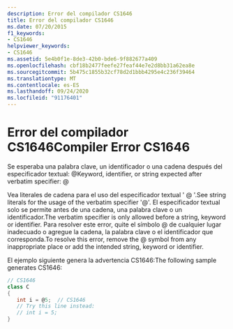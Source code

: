 ```yaml
---
description: Error del compilador CS1646
title: Error del compilador CS1646
ms.date: 07/20/2015
f1_keywords:
- CS1646
helpviewer_keywords:
- CS1646
ms.assetid: 5e4b0f1e-8de3-42b0-bde6-9f882677a409
ms.openlocfilehash: cbf18b2477feefe27feaf44e7e2d8bb31a62ea8e
ms.sourcegitcommit: 5b475c1855b32cf78d2d1bbb4295e4c236f39464
ms.translationtype: MT
ms.contentlocale: es-ES
ms.lasthandoff: 09/24/2020
ms.locfileid: "91176401"
---
```

# <a name="compiler-error-cs1646"></a><span data-ttu-id="7a996-103">Error del compilador CS1646</span><span class="sxs-lookup"><span data-stu-id="7a996-103">Compiler Error CS1646</span></span>

<span data-ttu-id="7a996-104">Se esperaba una palabra clave, un identificador o una cadena después del especificador textual: \@</span><span class="sxs-lookup"><span data-stu-id="7a996-104">Keyword, identifier, or string expected after verbatim specifier: \@</span></span>  
  
 <span data-ttu-id="7a996-105">Vea literales de cadena para el uso del especificador textual ' \@ '.</span><span class="sxs-lookup"><span data-stu-id="7a996-105">See string literals for the usage of the verbatim specifier '\@'.</span></span> <span data-ttu-id="7a996-106">El especificador textual solo se permite antes de una cadena, una palabra clave o un identificador.</span><span class="sxs-lookup"><span data-stu-id="7a996-106">The verbatim specifier is only allowed before a string, keyword or identifier.</span></span> <span data-ttu-id="7a996-107">Para resolver este error, quite el símbolo @ de cualquier lugar inadecuado o agregue la cadena, la palabra clave o el identificador que corresponda.</span><span class="sxs-lookup"><span data-stu-id="7a996-107">To resolve this error, remove the @ symbol from any inappropriate place or add the intended string, keyword or identifier.</span></span>  
  
 <span data-ttu-id="7a996-108">El ejemplo siguiente genera la advertencia CS1646:</span><span class="sxs-lookup"><span data-stu-id="7a996-108">The following sample generates CS1646:</span></span>  
  
```csharp  
// CS1646  
class C  
{  
   int i = @5;  // CS1646  
   // Try this line instead:  
   // int i = 5;  
}  
```
